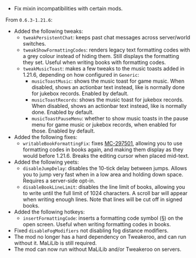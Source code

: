 - Fix mixin incompatibilities with certain mods.

From `0.6.3-1.21.6`:

- Added the following tweaks:
  - `tweakPersistentChat`: keeps past chat messages across server/world switches.
  - `tweakShowFormattingCodes`: renders legacy text formatting codes with a grey colour instead of hiding them. Still displays the formatting they set. Useful when writing books with formatting codes.
  - `tweakMusicToast`: makes a few tweaks to the music toasts added in 1.21.6, depending on how configured in `Generic`:
    - `musicToastMusic`: shows the music toast for game music. When disabled, shows an actionbar text instead, like is normally done for jukebox records. Enabled by default.
    - `musicToastRecords`: shows the music toast for jukebox records. When disabled, shows an actionbar text instead, like is normally done. Enabled by default.
    - `musicToastPauseMenu`: whether to show music toasts in the pause menu for game music or jukebox records, when enabled for those. Enabled by default.
- Added the following fixes:
  - `writableBookFormattingFix`: fixes [MC-297501](https://bugs.mojang.com/browse/MC/issues/MC-297501), allowing you to use formatting codes in books again, and making them display as they would before 1.21.6. Breaks the editing cursor when placed mid-text.
- Added the following yeets:
  - `disableJumpDelay`: disables the 10-tick delay between jumps. Allows you to jump very fast when in a low area and holding down space. Requires a server-side opt-in.
  - `disableBookLineLimit`: disables the line limit of books, allowing you to write until the full limit of 1024 characters. A scroll bar will appear when writing enough lines. Note that lines will be cut off in signed books.
- Added the following hotkeys:
  - `insertFormattingCode`: inserts a formatting code symbol (§) on the open screen. Useful when writing formatting codes in books.
- Fixed `disableFogModifiers` not disabling fog distance modifiers.
- The mod no longer has a hard dependency on Tweakeroo, and can run without it. MaLiLib is still required.
- The mod can now run without MaLiLib and/or Tweakeroo on servers.

